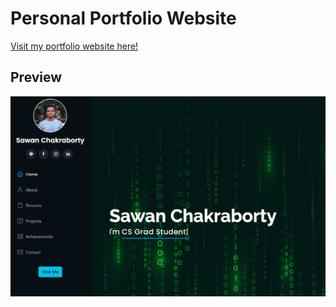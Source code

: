 # Personal Portfolio Website

<a href="https://sawanch.github.io/" target="_blank">Visit my portfolio website here!</a>

## Preview
![Website Preview](assets/img/preview.png)
